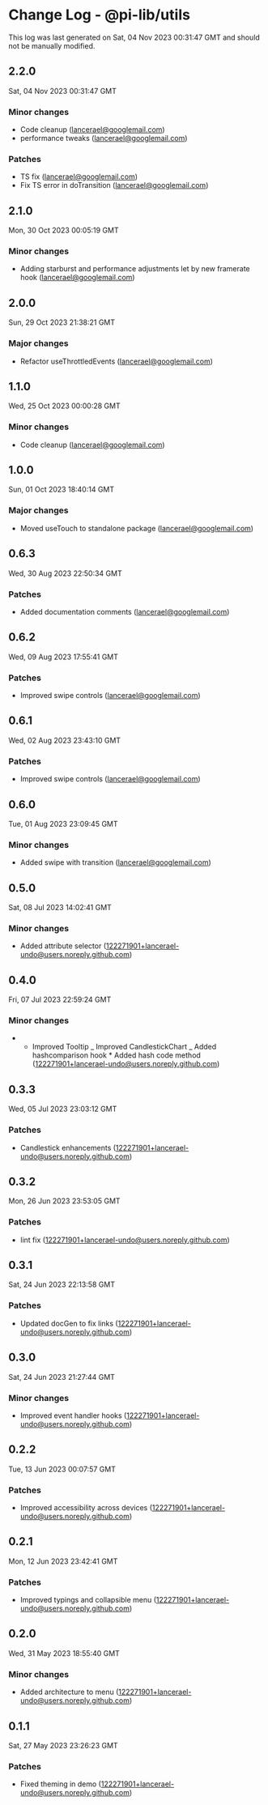 # Change Log - @pi-lib/utils

This log was last generated on Sat, 04 Nov 2023 00:31:47 GMT and should not be manually modified.

<!-- Start content -->

## 2.2.0

Sat, 04 Nov 2023 00:31:47 GMT

### Minor changes

- Code cleanup (lancerael@googlemail.com)
- performance tweaks (lancerael@googlemail.com)

### Patches

- TS fix (lancerael@googlemail.com)
- Fix TS error in doTransition (lancerael@googlemail.com)

## 2.1.0

Mon, 30 Oct 2023 00:05:19 GMT

### Minor changes

- Adding starburst and performance adjustments let by new framerate hook (lancerael@googlemail.com)

## 2.0.0

Sun, 29 Oct 2023 21:38:21 GMT

### Major changes

- Refactor useThrottledEvents (lancerael@googlemail.com)

## 1.1.0

Wed, 25 Oct 2023 00:00:28 GMT

### Minor changes

- Code cleanup (lancerael@googlemail.com)

## 1.0.0

Sun, 01 Oct 2023 18:40:14 GMT

### Major changes

- Moved useTouch to standalone package (lancerael@googlemail.com)

## 0.6.3

Wed, 30 Aug 2023 22:50:34 GMT

### Patches

- Added documentation comments (lancerael@googlemail.com)

## 0.6.2

Wed, 09 Aug 2023 17:55:41 GMT

### Patches

- Improved swipe controls (lancerael@googlemail.com)

## 0.6.1

Wed, 02 Aug 2023 23:43:10 GMT

### Patches

- Improved swipe controls (lancerael@googlemail.com)

## 0.6.0

Tue, 01 Aug 2023 23:09:45 GMT

### Minor changes

- Added swipe with transition (lancerael@googlemail.com)

## 0.5.0

Sat, 08 Jul 2023 14:02:41 GMT

### Minor changes

- Added attribute selector (122271901+lancerael-undo@users.noreply.github.com)

## 0.4.0

Fri, 07 Jul 2023 22:59:24 GMT

### Minor changes

- - Improved Tooltip _ Improved CandlestickChart _ Added hashcomparison hook \* Added hash code method (122271901+lancerael-undo@users.noreply.github.com)

## 0.3.3

Wed, 05 Jul 2023 23:03:12 GMT

### Patches

- Candlestick enhancements (122271901+lancerael-undo@users.noreply.github.com)

## 0.3.2

Mon, 26 Jun 2023 23:53:05 GMT

### Patches

- lint fix (122271901+lancerael-undo@users.noreply.github.com)

## 0.3.1

Sat, 24 Jun 2023 22:13:58 GMT

### Patches

- Updated docGen to fix links (122271901+lancerael-undo@users.noreply.github.com)

## 0.3.0

Sat, 24 Jun 2023 21:27:44 GMT

### Minor changes

- Improved event handler hooks (122271901+lancerael-undo@users.noreply.github.com)

## 0.2.2

Tue, 13 Jun 2023 00:07:57 GMT

### Patches

- Improved accessibility across devices (122271901+lancerael-undo@users.noreply.github.com)

## 0.2.1

Mon, 12 Jun 2023 23:42:41 GMT

### Patches

- Improved typings and collapsible menu (122271901+lancerael-undo@users.noreply.github.com)

## 0.2.0

Wed, 31 May 2023 18:55:40 GMT

### Minor changes

- Added architecture to menu (122271901+lancerael-undo@users.noreply.github.com)

## 0.1.1

Sat, 27 May 2023 23:26:23 GMT

### Patches

- Fixed theming in demo (122271901+lancerael-undo@users.noreply.github.com)
